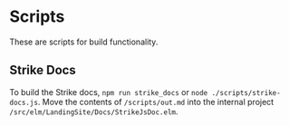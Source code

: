 # Scripts

These are scripts for build functionality.

## Strike Docs

To build the Strike docs, `npm run strike_docs` or `node ./scripts/strike-docs.js`. Move the contents of `/scripts/out.md` into the internal project `/src/elm/LandingSite/Docs/StrikeJsDoc.elm`.
